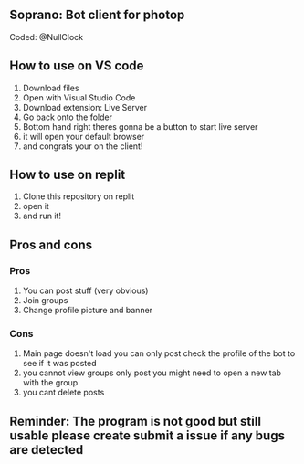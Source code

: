 ## Soprano: Bot client for photop
Coded: @NullClock
## How to use on VS code
1. Download files
2. Open with Visual Studio Code
3. Download extension: Live Server
6. Go back onto the folder
7. Bottom hand right theres gonna be a button to start live server
8. it will open your default browser
9. and congrats your on the client!
## How to use on replit 
1. Clone this repository on replit
2. open it
3. and run it!
## Pros and cons
### Pros
1. You can post stuff (very obvious)
2. Join groups
3. Change profile picture and banner
### Cons
1. Main page doesn't load you can only post check the profile of the bot to see if it was posted
2. you cannot view groups only post you might need to open a new tab with the group
3. you cant delete posts
## Reminder: The program is not good but still usable please create submit a issue if any bugs are detected
